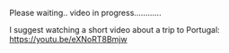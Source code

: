 Please waiting.. video in progress............


I suggest watching a short video about a trip to Portugal:
https://youtu.be/eXNoRT8Bmjw